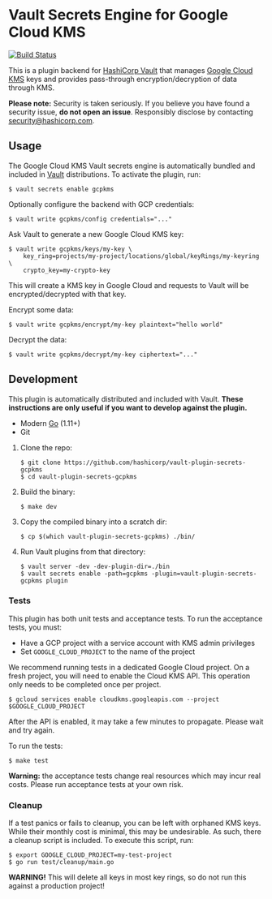 # Vault Secrets Engine for Google Cloud KMS

[![Build Status](https://travis-ci.com/hashicorp/vault-plugin-secrets-gcpkms.svg?token=xjv5yxmcgdD1zvpeR4me&branch=master)](https://travis-ci.com/hashicorp/vault-plugin-secrets-gcpkms)

This is a plugin backend for [HashiCorp Vault][vault] that manages [Google Cloud
KMS][kms] keys and provides pass-through encryption/decryption of data through
KMS.

**Please note:** Security is taken seriously. If you believe you have found a
security issue, **do not open an issue**. Responsibly disclose by contacting
security@hashicorp.com.


## Usage

The Google Cloud KMS Vault secrets engine is automatically bundled and included
in [Vault][vault] distributions. To activate the plugin, run:

```text
$ vault secrets enable gcpkms
```

Optionally configure the backend with GCP credentials:

```text
$ vault write gcpkms/config credentials="..."
```

Ask Vault to generate a new Google Cloud KMS key:

```text
$ vault write gcpkms/keys/my-key \
    key_ring=projects/my-project/locations/global/keyRings/my-keyring \
    crypto_key=my-crypto-key
```

This will create a KMS key in Google Cloud and requests to Vault will be
encrypted/decrypted with that key.

Encrypt some data:

```text
$ vault write gcpkms/encrypt/my-key plaintext="hello world"
```

Decrypt the data:

```text
$ vault write gcpkms/decrypt/my-key ciphertext="..."
```


## Development

This plugin is automatically distributed and included with Vault. **These
instructions are only useful if you want to develop against the plugin.**

- Modern [Go](https://golang.org) (1.11+)
- Git

1. Clone the repo:

    ```text
    $ git clone https://github.com/hashicorp/vault-plugin-secrets-gcpkms
    $ cd vault-plugin-secrets-gcpkms
    ```

1. Build the binary:

    ```text
    $ make dev
    ```

1. Copy the compiled binary into a scratch dir:

    ```text
    $ cp $(which vault-plugin-secrets-gcpkms) ./bin/
    ```

1. Run Vault plugins from that directory:

    ```text
    $ vault server -dev -dev-plugin-dir=./bin
    $ vault secrets enable -path=gcpkms -plugin=vault-plugin-secrets-gcpkms plugin
    ```

### Tests

This plugin has both unit tests and acceptance tests. To run the acceptance
tests, you must:

- Have a GCP project with a service account with KMS admin privileges
- Set `GOOGLE_CLOUD_PROJECT` to the name of the project

We recommend running tests in a dedicated Google Cloud project. On a fresh
project, you will need to enable the Cloud KMS API. This operation only needs to
be completed once per project.

```text
$ gcloud services enable cloudkms.googleapis.com --project $GOOGLE_CLOUD_PROJECT
```

After the API is enabled, it may take a few minutes to propagate. Please wait
and try again.

To run the tests:

```text
$ make test
```

**Warning:** the acceptance tests change real resources which may incur real
costs. Please run acceptance tests at your own risk.

### Cleanup

If a test panics or fails to cleanup, you can be left with orphaned KMS keys.
While their monthly cost is minimal, this may be undesirable. As such, there a
cleanup script is included. To execute this script, run:

```text
$ export GOOGLE_CLOUD_PROJECT=my-test-project
$ go run test/cleanup/main.go
```

**WARNING!** This will delete all keys in most key rings, so do not run this
against a production project!

[kms]: https://cloud.google.com/kms
[vault]: https://www.vaultproject.io
